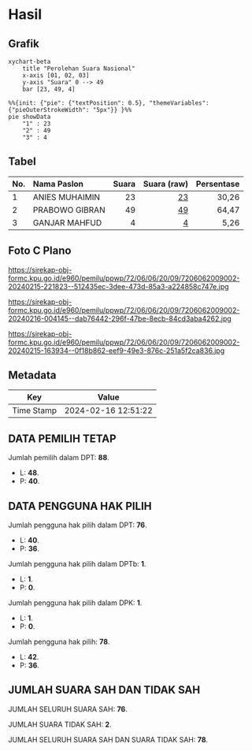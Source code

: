 # Hasil

## Grafik

```mermaid
xychart-beta
    title "Perolehan Suara Nasional"
    x-axis [01, 02, 03]
    y-axis "Suara" 0 --> 49
    bar [23, 49, 4]
```

```mermaid
%%{init: {"pie": {"textPosition": 0.5}, "themeVariables": {"pieOuterStrokeWidth": "5px"}} }%%
pie showData
    "1" : 23
    "2" : 49
    "3" : 4
```

## Tabel

| No. | Nama Paslon    | Suara | Suara (raw) | Persentase |
|:--- |:-------------- | -----:| -----------:| ----------:|
| 1   | ANIES MUHAIMIN | 23    | [23][p-1]   | 30,26      |
| 2   | PRABOWO GIBRAN | 49    | [49][p-2]   | 64,47      |
| 3   | GANJAR MAHFUD  | 4     | [4][p-3]    | 5,26       |


[p-1]: https://github.com/gigit-pemilu/pemilu-2024/blob/main/pilpres/hitung-suara/sub/72-sulawesi-tengah/sub/06-morowali/sub/06-bungku-selatan/sub/2009-jawi-jawi/sub/002-tps/sub/paslon-1.txt
[p-2]: https://github.com/gigit-pemilu/pemilu-2024/blob/main/pilpres/hitung-suara/sub/72-sulawesi-tengah/sub/06-morowali/sub/06-bungku-selatan/sub/2009-jawi-jawi/sub/002-tps/sub/paslon-2.txt
[p-3]: https://github.com/gigit-pemilu/pemilu-2024/blob/main/pilpres/hitung-suara/sub/72-sulawesi-tengah/sub/06-morowali/sub/06-bungku-selatan/sub/2009-jawi-jawi/sub/002-tps/sub/paslon-3.txt

## Foto C Plano

https://sirekap-obj-formc.kpu.go.id/e960/pemilu/ppwp/72/06/06/20/09/7206062009002-20240215-221823--512435ec-3dee-473d-85a3-a224858c747e.jpg

https://sirekap-obj-formc.kpu.go.id/e960/pemilu/ppwp/72/06/06/20/09/7206062009002-20240216-004145--dab76442-296f-47be-8ecb-84cd3aba4262.jpg

https://sirekap-obj-formc.kpu.go.id/e960/pemilu/ppwp/72/06/06/20/09/7206062009002-20240215-163934--0f18b862-eef9-49e3-876c-251a5f2ca836.jpg


## Metadata

| Key        | Value               |
| ---------- | ------------------- |
| Time Stamp | 2024-02-16 12:51:22 |


## DATA PEMILIH TETAP

Jumlah pemilih dalam DPT: **88**.
 * L: **48**.
 * P: **40**.

## DATA PENGGUNA HAK PILIH

Jumlah pengguna hak pilih dalam DPT: **76**.
 * L: **40**.
 * P: **36**.

Jumlah pengguna hak pilih dalam DPTb: **1**.
 * L: **1**.
 * P: **0**.

Jumlah pengguna hak pilih dalam DPK: **1**.
 * L: **1**.
 * P: **0**.

Jumlah pengguna hak pilih: **78**.
 * L: **42**.
 * P: **36**.

## JUMLAH SUARA SAH DAN TIDAK SAH

JUMLAH SELURUH SUARA SAH: **76**.

JUMLAH SUARA TIDAK SAH: **2**.

JUMLAH SELURUH SUARA SAH DAN SUARA TIDAK SAH: **78**.


